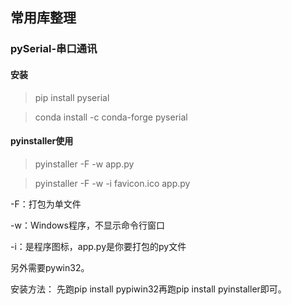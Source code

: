 ## 常用库整理

### pySerial-串口通讯 
#### 安装
>pip install pyserial

>conda install -c conda-forge pyserial

#### pyinstaller使用
>pyinstaller -F -w app.py

>pyinstaller -F -w -i favicon.ico app.py

-F：打包为单文件

-w：Windows程序，不显示命令行窗口

-i：是程序图标，app.py是你要打包的py文件

另外需要pywin32。

安装方法：
先跑pip install pypiwin32再跑pip install pyinstaller即可。
